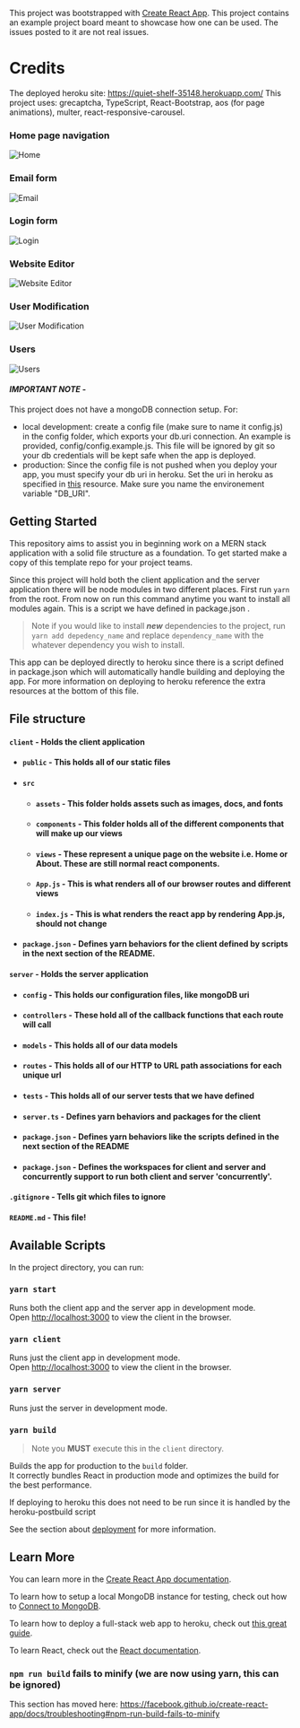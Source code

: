 This project was bootstrapped with [Create React App](https://github.com/facebook/create-react-app).
This project contains an example project board meant to showcase how one can be used. The issues posted to it are not real issues.

# Credits
The deployed heroku site: https://quiet-shelf-35148.herokuapp.com/
This project uses: grecaptcha, TypeScript, React-Bootstrap, aos (for page animations), multer, react-responsive-carousel.

### Home page navigation
![Home](https://i.imgur.com/HRvVcgU.png)

### Email form
![Email](https://i.imgur.com/TsneIqV.png)

### Login form
![Login](https://i.imgur.com/FP41Vcc.png)

### Website Editor
![Website Editor](https://i.imgur.com/zztBF0M.png)

### User Modification
![User Modification](https://i.imgur.com/EtJ1MeX.png)

### Users
![Users](https://i.imgur.com/25wAhRw.png)

#### _**IMPORTANT NOTE**_ - 
This project does not have a mongoDB connection setup. For:
- local development: create a config file (make sure to name it config.js) in the config folder, which exports your db.uri connection. An example is provided, config/config.example.js. This file will be ignored by git so your db credentials will be kept safe when the app is deployed.
- production: Since the config file is not pushed when you deploy your app, you must specify your db uri in heroku. Set the uri in heroku as specified in [this](https://devcenter.heroku.com/articles/config-vars) resource. Make sure you name the environement variable "DB_URI".

## Getting Started
This repository aims to assist you in beginning work on a MERN stack application with a solid file structure as a foundation. To get started make a copy of this template repo for your project teams.

Since this project will hold both the client application and the server application there will be node modules in two different places. First run `yarn` from the root. From now on run this command anytime you want to install all modules again. This is a script we have defined in package.json .

> Note if you would like to install _**new**_ dependencies to the project, run `yarn add depedency_name` and replace `dependency_name` with the whatever dependency you wish to install.

This app can be deployed directly to heroku since there is a script defined in package.json which will automatically handle building and deploying the app. For more information on deploying to heroku reference the extra resources at the bottom of this file. 

## File structure
#### `client` - Holds the client application
- #### `public` - This holds all of our static files
- #### `src`
    - #### `assets` - This folder holds assets such as images, docs, and fonts
    - #### `components` - This folder holds all of the different components that will make up our views
    - #### `views` - These represent a unique page on the website i.e. Home or About. These are still normal react components.
    - #### `App.js` - This is what renders all of our browser routes and different views
    - #### `index.js` - This is what renders the react app by rendering App.js, should not change
- #### `package.json` - Defines yarn behaviors for the client defined by scripts in the next section of the README.
#### `server` - Holds the server application
- #### `config` - This holds our configuration files, like mongoDB uri
- #### `controllers` - These hold all of the callback functions that each route will call
- #### `models` - This holds all of our data models
- #### `routes` - This holds all of our HTTP to URL path associations for each unique url
- #### `tests` - This holds all of our server tests that we have defined
- #### `server.ts` - Defines yarn behaviors and packages for the client
- #### `package.json` - Defines yarn behaviors like the scripts defined in the next section of the README
- #### `package.json` - Defines the workspaces for client and server and concurrently support to run both client and server 'concurrently'.
#### `.gitignore` - Tells git which files to ignore
#### `README.md` - This file!


## Available Scripts

In the project directory, you can run:

### `yarn start`

Runs both the client app and the server app in development mode.<br>
Open [http://localhost:3000](http://localhost:3000) to view the client in the browser.

### `yarn client`

Runs just the client app in development mode.<br>
Open [http://localhost:3000](http://localhost:3000) to view the client in the browser.


### `yarn server`

Runs just the server in development mode.<br>


### `yarn build`
> Note you **MUST** execute this in the `client` directory.

Builds the app for production to the `build` folder.<br>
It correctly bundles React in production mode and optimizes the build for the best performance.

If deploying to heroku this does not need to be run since it is handled by the heroku-postbuild script<br>

See the section about [deployment](https://facebook.github.io/create-react-app/docs/deployment) for more information.

## Learn More

You can learn more in the [Create React App documentation](https://facebook.github.io/create-react-app/docs/getting-started).

To learn how to setup a local MongoDB instance for testing, check out how to [Connect to MongoDB](https://docs.mongodb.com/guides/server/drivers/).

To learn how to deploy a full-stack web app to heroku, check out [this great guide](https://daveceddia.com/deploy-react-express-app-heroku/).

To learn React, check out the [React documentation](https://reactjs.org/).

### `npm run build` fails to minify (we are now using yarn, this can be ignored)

This section has moved here: https://facebook.github.io/create-react-app/docs/troubleshooting#npm-run-build-fails-to-minify
